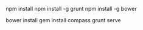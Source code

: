 npm install
npm install -g grunt
npm install -g bower

bower install
gem install compass
grunt serve

